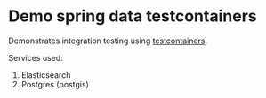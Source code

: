 # Demo spring data testcontainers

Demonstrates integration testing using [testcontainers](https://testcontainers.org).

Services used:

1. Elasticsearch
2. Postgres (postgis)
